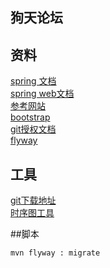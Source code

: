 ## 狗天论坛

## 资料
[spring 文档](https://spring.io/guides)  
[spring web文档](https://spring.io/guides/gs/serving-web-content/)  
[参考网站](https://elasticsearch.cn/explore)  
[bootstrap](https://www.bootcss.com/)  
[git授权文档](https://docs.github.com/en/developers/apps/building-oauth-apps)  
[flyway](https://flywaydb.org/documentation/getstarted/firststeps/maven)
## 工具
[git下载地址](https://git-scm.com/)  
[时序图工具](https://www.visual-paradigm.com) 

##脚本
```bash
mvn flyway : migrate
```